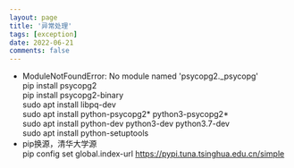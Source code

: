 ```yaml
---
layout: page
title: '异常处理'
tags: [exception]
date: 2022-06-21
comments: false
---
```


* ModuleNotFoundError: No module named 'psycopg2._psycopg'    
pip install psycopg2    
pip install psycopg2-binary    
sudo apt install libpq-dev    
sudo apt install python-psycopg2* python3-psycopg2*    
sudo apt install python-dev python3-dev python3.7-dev    
sudo apt install python-setuptools    
* pip换源，清华大学源    
pip config set global.index-url https://pypi.tuna.tsinghua.edu.cn/simple    

